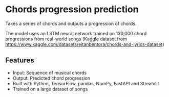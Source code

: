 # Chords progression prediction
Takes a series of chords and outputs a progression of chords.

The model uses an LSTM neural network trained on 130,000 chord progressions from real-world songs (Kaggle dataset from https://www.kaggle.com/datasets/eitanbentora/chords-and-lyrics-dataset)

## Features
- Input: Sequence of musical chords
- Output: Predicted chord progression
- Built with Python, TensorFlow, pandas, NumPy, FastAPI and Streamlit
- Trained on a large dataset of songs
